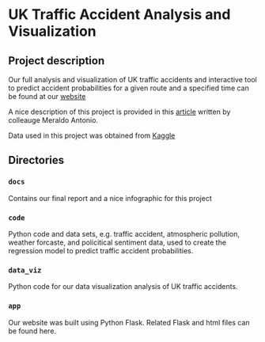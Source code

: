 # UK Traffic Accident Analysis and Visualization

## Project description



Our full analysis and visualization of UK traffic accidents and interactive tool to predict accident probabilities for a given route and a specified time can be found at our [website](https://kteo7.pythonanywhere.com/)

A nice description of this project is provided in this [article](https://towardsdatascience.com/live-prediction-of-traffic-accident-risks-using-machine-learning-and-google-maps-d2eeffb9389e) written by colleauge Meraldo Antonio.

Data used in this project was obtained from [Kaggle](https://www.kaggle.com/daveianhickey/2000-16-traffic-flow-england-scotland-wales/version/8)


## Directories
### `docs`
Contains our final report and a nice infographic for this project

### `code`
Python code and data sets, e.g. traffic accident, atmospheric pollution, weather forcaste, and policitical sentiment data, used to create the regression model to predict traffic accident probabilities.

### `data_viz`
Python code for our data visualization analysis of UK traffic accidents.

### `app`
Our website was built using Python Flask. Related Flask and html files can be found here.

